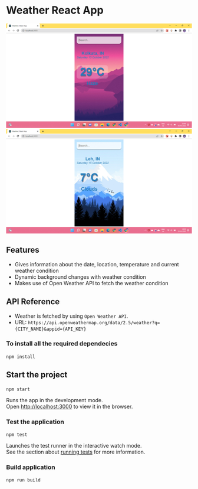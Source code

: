 
# Weather React App

![](https://github.com/sreoshee-17/weather-react-app/blob/main/Warm-weather.png)
![](https://github.com/sreoshee-17/weather-react-app/blob/main/Cold-weather.png)
##  Features
* Gives information about the date, location, temperature and current weather condition
* Dynamic background changes with weather condition
* Makes use of Open Weather API to fetch the weather condition

## API Reference

* Weather is fetched by using ```Open Weather API```.
* URL: ```https://api.openweathermap.org/data/2.5/weather?q={CITY_NAME}&appid={API_KEY}```



### To install all the required dependecies

```
npm install
```

## Start the project

```
npm start
```

Runs the app in the development mode.<br>
Open [http://localhost:3000](http://localhost:3000) to view it in the browser.

### Test the application

```
npm test
```

Launches the test runner in the interactive watch mode.<br>
See the section about [running tests](https://facebook.github.io/create-react-app/docs/running-tests) for more information.

### Build application

```
npm run build

